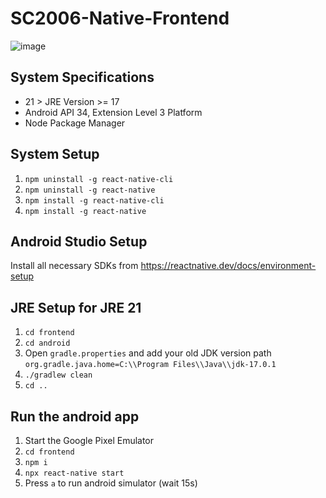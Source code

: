 # SC2006-Native-Frontend

![image](https://github.com/neozhixuan/SC2006-Native-Frontend/assets/79783660/b56157f9-1829-4eeb-b3df-640fb933390e)

## System Specifications
- 21 > JRE Version >= 17
- Android API 34, Extension Level 3 Platform
- Node Package Manager

## System Setup
1. `npm uninstall -g react-native-cli`
2. `npm uninstall -g react-native`
3. `npm install -g react-native-cli`
4. `npm install -g react-native`

## Android Studio Setup
Install all necessary SDKs from https://reactnative.dev/docs/environment-setup

## JRE Setup for JRE 21
1. `cd frontend`
2. `cd android`
3. Open `gradle.properties` and add your old JDK version path `org.gradle.java.home=C:\\Program Files\\Java\\jdk-17.0.1`
4. `./gradlew clean`
5. `cd ..`

## Run the android app
1. Start the Google Pixel Emulator
2. `cd frontend`
3. `npm i`
4. `npx react-native start`
5. Press `a` to run android simulator (wait 15s)
